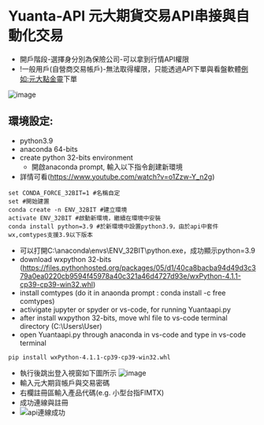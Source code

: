 # Yuanta-API 元大期貨交易API串接與自動化交易

- 開戶階段-選擇身分別為保險公司-可以拿到行情API權限
- !一般用戶(自營商交易帳戶)-無法取得權限，只能透過API下單與看盤軟體[例如:元大點金靈](https://www.yuanta.com.tw/eYuanta/securities/aporder/Instructions/836878aa-5e5f-4dc8-9d18-984e9bf5c1cd?TargetId=16b7b99c-7cc5-4b05-9208-58f026f8da0a&TargetMode=2)下單

![image](https://user-images.githubusercontent.com/72643996/228870955-dfd3e9a6-9d13-4e08-b760-d4520212307f.png)

## 環境設定:
- python3.9
- anaconda 64-bits
- create python 32-bits environment
  - 開啟anaconda prompt, 輸入以下指令創建新環境
- 詳情可看(https://www.youtube.com/watch?v=o1Zzw-Y_n2g)
```
set CONDA_FORCE_32BIT=1 #名稱自定
set #開始建置
conda create -n ENV_32BIT #建立環境
activate ENV_32BIT #啟動新環境，繼續在環境中安裝
conda install python=3.9 #於新環境中設置python3.9，由於api中套件wx,comtypes支援3.9以下版本
```
  - 可以打開C:\anaconda\envs\ENV_32BIT\python.exe，成功顯示python=3.9
- download wxpython 32-bits
(https://files.pythonhosted.org/packages/05/d1/40ca8bacba94d49d3c379a0ea0220cb9594f45978a40c321a46d4727d93e/wxPython-4.1.1-cp39-cp39-win32.whl)
- install comtypes (do it in anaonda prompt : conda install -c free comtypes)
- activigate jupyter or spyder or vs-code, for running Yuantaapi.py
- after install wxpython 32-bits, move whl file to vs-code terminal directory (C:\Users\User)
- open Yuantaapi.py through anaconda in vs-code and type in vs-code terminal
```
pip install wxPython-4.1.1-cp39-cp39-win32.whl
```
- 執行後跳出登入視窗如下圖所示
![image](https://user-images.githubusercontent.com/72643996/228880830-90aeef64-2446-4c3a-a591-924e091ec88a.png)
- 輸入元大期貨帳戶與交易密碼
- 右欄註冊區輸入產品代碼(e.g. 小型台指FIMTX)
- 成功連線與註冊
- ![api連線成功](https://user-images.githubusercontent.com/72643996/229060823-ae01c109-6e4a-4b47-8660-a81cc4144802.png)

